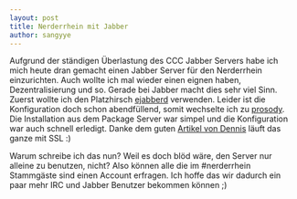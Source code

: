 ```yaml
---
layout: post
title: Nerderrhein mit Jabber
author: sangyye
---
```

Aufgrund der ständigen Überlastung des CCC Jabber Servers habe ich mich heute dran gemacht einen Jabber Server für den Nerderrhein einzurichten. Auch wollte ich mal wieder einen eignen haben, Dezentralisierung und so. Gerade bei Jabber macht dies sehr viel Sinn. Zuerst wollte ich den Platzhirsch [ejabberd](https://www.ejabberd.im/) verwenden. Leider ist die Konfiguration doch schon abendfüllend, somit wechselte ich zu [prosody](https://prosody.im/). Die Installation aus dem Package Server war simpel und die Konfiguration war auch schnell erledigt. Danke dem guten [Artikel von Dennis](http://klein.moe/prosody-with-startssl-certificates/) läuft das ganze mit SSL :)

Warum schreibe ich das nun? Weil es doch blöd wäre, den Server nur alleine zu benutzen, nicht? Also können alle die im #nerderrhein  Stammgäste sind einen Account erfragen. Ich hoffe das wir dadurch ein paar mehr IRC und Jabber Benutzer bekommen können ;)